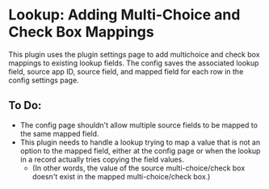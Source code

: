 # Lookup: Adding Multi-Choice and Check Box Mappings
This plugin uses the plugin settings page to add multichoice and check box mappings to existing lookup fields. 
The config saves the associated lookup field, source app ID, source field, and mapped field for each row in the config settings page.

## To Do:
- The config page shouldn't allow multiple source fields to be mapped to the same mapped field.
- This plugin needs to handle a lookup trying to map a value that is not an option to the mapped field, either at the config page or when the lookup in a record actually tries copying the field values.
  - (In other words, the value of the source multi-choice/check box doesn't exist in the mapped multi-choice/check box.)
